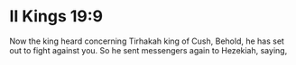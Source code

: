 # II Kings 19:9

Now the king heard concerning Tirhakah king of Cush, Behold, he has set out to fight against you. So he sent messengers again to Hezekiah, saying,
